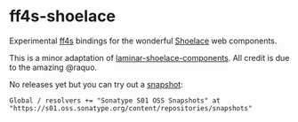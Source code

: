 # ff4s-shoelace

Experimental [ff4s](https://github.com/buntec/ff4s) bindings for the wonderful [Shoelace](https://shoelace.style/) web components.

This is a minor adaptation of [laminar-shoelace-components](https://github.com/raquo/laminar-shoelace-components).
All credit is due to the amazing @raquo.

No releases yet but you can try out a [snapshot](https://s01.oss.sonatype.org/content/repositories/snapshots/io/github/buntec/ff4s-shoelace_sjs1_3/):

```
Global / resolvers += "Sonatype S01 OSS Snapshots" at "https://s01.oss.sonatype.org/content/repositories/snapshots"
```
